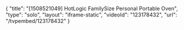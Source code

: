 {
    "title": "[1508521049] HotLogic FamilySize Personal Portable Oven",
    "type": "solo",
    "layout": "iframe-static",
    "videoId": "123178432",
    "url": "\/tvpembed\/123178432"
}